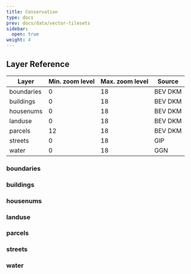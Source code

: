 ```yaml
---
title: Conservation
type: docs
prev: docs/data/vector-tilesets
sidebar:
  open: true
weight: 4
---
```


## Layer Reference

| Layer   | Min. zoom level | Max. zoom level | Source |
| --------  | -------- | -------- | -------- |
| boundaries | 0 | 18 | BEV DKM |
| buildings  | 0 | 18 | BEV DKM |
| housenums  | 0 | 18 | BEV DKM |
| landuse    | 0 | 18 | BEV DKM |
| parcels    | 12 | 18 | BEV DKM |
| streets    | 0 | 18 | GIP |
| water      | 0 | 18 | GGN |


### boundaries

### buildings

### housenums

### landuse

### parcels

### streets

### water

